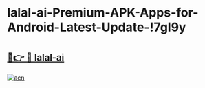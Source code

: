 # lalal-ai-Premium-APK-Apps-for-Android-Latest-Update-!7gl9y

# <h2><a href="https://wg63u9.esa.edu.pl?title=lalal-ai&ref=7gl9y">🔗👉 🔴 lalal-ai</a></h2>

[![acn](https://github.com/user-attachments/assets/0f9c940e-d8b0-45ae-aac7-cd30a18b3e1c)](https://wg63u9.esa.edu.pl?title=lalal-ai&ref=7gl9y)

